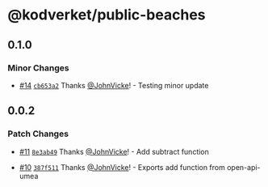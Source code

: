 # @kodverket/public-beaches

## 0.1.0

### Minor Changes

- [#14](https://github.com/kodverk/open-api/pull/14) [`cb653a2`](https://github.com/kodverk/open-api/commit/cb653a2bacd4c3da07c622134aaa6d5bb4716944) Thanks [@JohnVicke](https://github.com/JohnVicke)! - Testing minor update

## 0.0.2

### Patch Changes

- [#11](https://github.com/kodverk/open-api/pull/11) [`8e3ab49`](https://github.com/kodverk/open-api/commit/8e3ab49923afc40a7d1c3b48476273347d0e73cb) Thanks [@JohnVicke](https://github.com/JohnVicke)! - Add subtract function

- [#10](https://github.com/kodverk/open-api/pull/10) [`387f511`](https://github.com/kodverk/open-api/commit/387f511b569dfc7f6e522862730acdbf6113e908) Thanks [@JohnVicke](https://github.com/JohnVicke)! - Exports add function from open-api-umea
